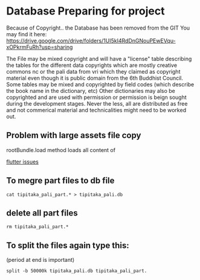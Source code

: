 # Database Preparing for project
Because of Copyright.. the Database has been removed from the GIT
You may find it here: https://drive.google.com/drive/folders/1UI5kI4RdDnGNouPEwEVqu-xOPkrmFuRh?usp=sharing

The File may be mixed copyright and will have a "license" table describing the tables for the different data copyrights which are mostly creative commons nc or the pali data from vri which they claimed as copyright material even though it is public domain from the 6th Buddhist Council.
Some tables may be mixed and copyrighted by field codes (which describe the book name in the dictionary, etc)
Other dictionaries may also be copyrighted and are used with permission or permission is beign sought during the development stages.
Never the less, all are distributed as free and not commerical material and technicalities might need to be worked out.



## Problem with large assets file copy
rootBundle.load method loads all content of

[flutter issues](https://github.com/flutter/flutter/issues/26465)
## To megre part files to db file

```
cat tipitaka_pali_part.* > tipitaka_pali.db
```

## delete all part files

```
rm tipitaka_pali_part.*
```

## To split the files again type this:
(period at end is important)

```
split -b 50000k tipitaka_pali.db tipitaka_pali_part.
```
